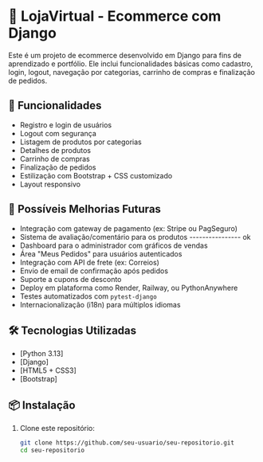 # 🛒 LojaVirtual - Ecommerce com Django

Este é um projeto de ecommerce desenvolvido em Django para fins de aprendizado e portfólio. Ele inclui funcionalidades básicas como cadastro, login, logout, navegação por categorias, carrinho de compras e finalização de pedidos.

## 🚀 Funcionalidades

- Registro e login de usuários
- Logout com segurança 
- Listagem de produtos por categorias
- Detalhes de produtos
- Carrinho de compras
- Finalização de pedidos
- Estilização com Bootstrap + CSS customizado
- Layout responsivo

## 🔧 Possíveis Melhorias Futuras

- Integração com gateway de pagamento (ex: Stripe ou PagSeguro)
- Sistema de avaliação/comentário para os produtos ---------------- ok 
- Dashboard para o administrador com gráficos de vendas
- Área "Meus Pedidos" para usuários autenticados
- Integração com API de frete (ex: Correios)
- Envio de email de confirmação após pedidos
- Suporte a cupons de desconto
- Deploy em plataforma como Render, Railway, ou PythonAnywhere
- Testes automatizados com `pytest-django`
- Internacionalização (i18n) para múltiplos idiomas

## 🛠️ Tecnologias Utilizadas

- [Python 3.13]
- [Django]
- [HTML5 + CSS3]
- [Bootstrap]

## 📦 Instalação

1. Clone este repositório:
   ```bash
   git clone https://github.com/seu-usuario/seu-repositorio.git
   cd seu-repositorio
